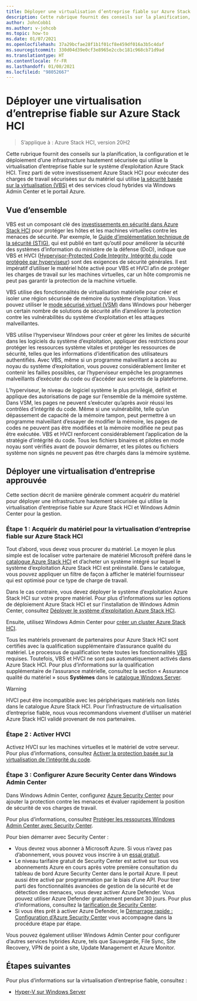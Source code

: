 ```yaml
---
title: Déployer une virtualisation d’entreprise fiable sur Azure Stack HCI
description: Cette rubrique fournit des conseils sur la planification, la configuration et le déploiement d’une infrastructure hautement sécurisée qui utilise la virtualisation d’entreprise fiable sur le système d’exploitation Azure Stack HCI.
author: JohnCobb1
ms.author: v-johcob
ms.topic: how-to
ms.date: 01/07/2021
ms.openlocfilehash: 37a29bcfae28f1b1f01cf8e459df016a3b5c4daf
ms.sourcegitcommit: 330d04d39e0cf3e8965e2ccbc181c968cb71d9ad
ms.translationtype: HT
ms.contentlocale: fr-FR
ms.lasthandoff: 01/08/2021
ms.locfileid: "98052667"
---
```

# <a name="deploy-trusted-enterprise-virtualization-on-azure-stack-hci"></a>Déployer une virtualisation d’entreprise fiable sur Azure Stack HCI

>S’applique à : Azure Stack HCI, version 20H2

Cette rubrique fournit des conseils sur la planification, la configuration et le déploiement d’une infrastructure hautement sécurisée qui utilise la virtualisation d’entreprise fiable sur le système d’exploitation Azure Stack HCI. Tirez parti de votre investissement Azure Stack HCI pour exécuter des charges de travail sécurisées sur du matériel qui utilise [la sécurité basée sur la virtualisation (VBS)](https://docs.microsoft.com/windows-hardware/design/device-experiences/oem-vbs) et des services cloud hybrides via Windows Admin Center et le portail Azure.

## <a name="overview"></a>Vue d’ensemble
VBS est un composant clé des [investissements en sécurité dans Azure Stack HCI](/windows-server/get-started-19/whats-new-19#security) pour protéger les hôtes et les machines virtuelles contre les menaces de sécurité. Par exemple, le [Guide d’implémentation technique de la sécurité (STIG)](https://nvd.nist.gov/ncp/checklist/914), qui est publié en tant qu’outil pour améliorer la sécurité des systèmes d’information du ministère de la défense (DoD), indique que VBS et HVCI ([Hypervisor-Protected Code Integrity, Intégrité du code protégée par hyperviseur](https://docs.microsoft.com/windows-hardware/drivers/bringup/device-guard-and-credential-guard)) sont des exigences de sécurité générales. Il est impératif d’utiliser le matériel hôte activé pour VBS et HVCI afin de protéger les charges de travail sur les machines virtuelles, car un hôte compromis ne peut pas garantir la protection de la machine virtuelle.

VBS utilise des fonctionnalités de virtualisation matérielle pour créer et isoler une région sécurisée de mémoire du système d’exploitation. Vous pouvez utiliser le [mode sécurisé virtuel (VSM)](https://docs.microsoft.com/virtualization/hyper-v-on-windows/tlfs/vsm) dans Windows pour héberger un certain nombre de solutions de sécurité afin d’améliorer la protection contre les vulnérabilités du système d’exploitation et les attaques malveillantes.

VBS utilise l’hyperviseur Windows pour créer et gérer les limites de sécurité dans les logiciels du système d’exploitation, appliquer des restrictions pour protéger les ressources système vitales et protéger les ressources de sécurité, telles que les informations d’identification des utilisateurs authentifiés. Avec VBS, même si un programme malveillant a accès au noyau du système d’exploitation, vous pouvez considérablement limiter et contenir les failles possibles, car l’hyperviseur empêche les programmes malveillants d’exécuter du code ou d’accéder aux secrets de la plateforme.

L’hyperviseur, le niveau de logiciel système le plus privilégié, définit et applique des autorisations de page sur l’ensemble de la mémoire système. Dans VSM, les pages ne peuvent s’exécuter qu’après avoir réussi les contrôles d’intégrité du code. Même si une vulnérabilité, telle qu’un dépassement de capacité de la mémoire tampon, peut permettre à un programme malveillant d’essayer de modifier la mémoire, les pages de codes ne peuvent pas être modifiées et la mémoire modifiée ne peut pas être exécutée. VBS et HVCI renforcent considérablement l’application de la stratégie d’intégrité du code. Tous les fichiers binaires et pilotes en mode noyau sont vérifiés avant de pouvoir démarrer, et les pilotes ou fichiers système non signés ne peuvent pas être chargés dans la mémoire système.

## <a name="deploy-trusted-enterprise-virtualization"></a>Déployer une virtualisation d’entreprise approuvée
Cette section décrit de manière générale comment acquérir du matériel pour déployer une infrastructure hautement sécurisée qui utilise la virtualisation d’entreprise fiable sur Azure Stack HCI et Windows Admin Center pour la gestion.

### <a name="step-1-acquire-hardware-for-trusted-enterprise-virtualization-on-azure-stack-hci"></a>Étape 1 : Acquérir du matériel pour la virtualisation d’entreprise fiable sur Azure Stack HCI
Tout d’abord, vous devez vous procurer du matériel. Le moyen le plus simple est de localiser votre partenaire de matériel Microsoft préféré dans le [catalogue Azure Stack HCI](https://hcicatalog.azurewebsites.net) et d’acheter un système intégré sur lequel le système d’exploitation Azure Stack HCI est préinstallé. Dans le catalogue, vous pouvez appliquer un filtre de façon à afficher le matériel fournisseur qui est optimisé pour ce type de charge de travail.

Dans le cas contraire, vous devez déployer le système d’exploitation Azure Stack HCI sur votre propre matériel. Pour plus d’informations sur les options de déploiement Azure Stack HCI et sur l’installation de Windows Admin Center, consultez [Déployer le système d’exploitation Azure Stack HCI](./operating-system.md).

Ensuite, utilisez Windows Admin Center pour [créer un cluster Azure Stack HCI](./create-cluster.md).

Tous les matériels provenant de partenaires pour Azure Stack HCI sont certifiés avec la qualification supplémentaire d’assurance qualité du matériel. Le processus de qualification teste toutes les fonctionnalités [VBS](https://docs.microsoft.com/windows-hardware/design/device-experiences/oem-vbs) requises. Toutefois, VBS et HVCI ne sont pas automatiquement activés dans Azure Stack HCI. Pour plus d’informations sur la qualification supplémentaire de l’assurance matérielle, consultez la section « Assurance qualité du matériel » sous **Systèmes** dans le [catalogue Windows Server](https://www.windowsservercatalog.com/content.aspx?ctf=AQinfo-systems.htm#:~:text=Hardware%20Assurance%20Windows%20Server%20systems%20that%20are%20awarded,of%20Windows%20Server%2C%20starting%20with%20Windows%20Server%202016).

   >[!WARNING]
   > HVCI peut être incompatible avec les périphériques matériels non listés dans le catalogue Azure Stack HCI. Pour l’infrastructure de virtualisation d’entreprise fiable, nous vous recommandons vivement d’utiliser un matériel Azure Stack HCI validé provenant de nos partenaires.

### <a name="step-2-enable-hvci"></a>Étape 2 : Activer HVCI
Activez HVCI sur les machines virtuelles et le matériel de votre serveur. Pour plus d’informations, consultez [Activer la protection basée sur la virtualisation de l’intégrité du code](https://docs.microsoft.com/windows/security/threat-protection/device-guard/enable-virtualization-based-protection-of-code-integrity).

### <a name="step-3-set-up-azure-security-center-in-windows-admin-center"></a>Étape 3 : Configurer Azure Security Center dans Windows Admin Center
Dans Windows Admin Center, configurez [Azure Security Center](https://docs.microsoft.com/azure/security-center/security-center-introduction) pour ajouter la protection contre les menaces et évaluer rapidement la position de sécurité de vos charges de travail.

Pour plus d’informations, consultez [Protéger les ressources Windows Admin Center avec Security Center](https://docs.microsoft.com/azure/security-center/windows-admin-center-integration).

Pour bien démarrer avec Security Center :
- Vous devrez vous abonner à Microsoft Azure. Si vous n’avez pas d’abonnement, vous pouvez vous inscrire à un [essai gratuit](https://azure.microsoft.com/free).
- Le niveau tarifaire gratuit de Security Center est activé sur tous vos abonnements Azure en cours après votre première consultation du tableau de bord Azure Security Center dans le portail Azure. Il peut aussi être activé par programmation par le biais d’une API.
Pour tirer parti des fonctionnalités avancées de gestion de la sécurité et de détection des menaces, vous devez activer Azure Defender. Vous pouvez utiliser Azure Defender gratuitement pendant 30 jours. Pour plus d’informations, consultez la [tarification de Security Center](https://azure.microsoft.com/pricing/details/security-center).
- Si vous êtes prêt à activer Azure Defender, le [Démarrage rapide : Configuration d’Azure Security Center](https://docs.microsoft.com/azure/security-center/security-center-get-started) vous accompagne dans la procédure étape par étape.

Vous pouvez également utiliser Windows Admin Center pour configurer d’autres services hybrides Azure, tels que Sauvegarde, File Sync, Site Recovery, VPN de point à site, Update Management et Azure Monitor.

## <a name="next-steps"></a>Étapes suivantes
Pour plus d’informations sur la virtualisation d’entreprise fiable, consultez :
- [Hyper-V sur Windows Server](/windows-server/virtualization/hyper-v/hyper-v-on-windows-server)
